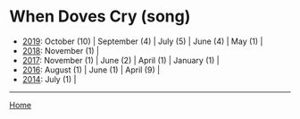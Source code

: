 # When Doves Cry (song)

  * [2019](./when-doves-cry-song-2019.md): 
      October (10) | 
      September (4) | 
      July (5) | 
      June (4) | 
      May (1) | 
  * [2018](./when-doves-cry-song-2018.md): 
      November (1) | 
  * [2017](./when-doves-cry-song-2017.md): 
      November (1) | 
      June (2) | 
      April (1) | 
      January (1) | 
  * [2016](./when-doves-cry-song-2016.md): 
      August (1) | 
      June (1) | 
      April (9) | 
  * [2014](./when-doves-cry-song-2014.md): 
      July (1) | 

----

[Home](../)
